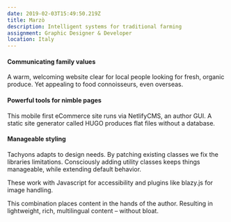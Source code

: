 ```yaml
---
date: 2019-02-03T15:49:50.219Z
title: Marzò
description: Intelligent systems for traditional farming
assignment: Graphic Designer & Developer
location: Italy
---
```


<!--Design & Development. Winter&nbsp;2017 - Spring&nbsp;2019
  Marzò-->
<!--
### Marzò are interested in technology that can improve their fledgling business.
#### The problem with quality control
Automating farm activities isn't always viable, and still relies on a hierarchy of farmhands.
Monitoring people's output is often met with resistance. So to improve precision harvesting and simplify the rules, algorithmic comparison provides a cost-effective way to monitor yeilds. By prototyping with OpenCV, the business is exploring the viability of automation and reaping the benefits.
-->



#### Communicating family values
A warm, welcoming website clear for local people looking for fresh, organic produce. Yet appealing to food connoisseurs, even overseas.

#### Powerful tools for nimble pages

This mobile first eCommerce site runs via NetlifyCMS, an author GUI. A static site generator called HUGO produces flat files without a database. 

#### Manageable styling
Tachyons adapts to design needs. By patching existing classes we fix the libraries limitations. Consciously adding utility classes keeps things manageable, while extending default behavior. 

These work with Javascript for accessibility and plugins like blazy.js for image handling.

This combination places content in the hands of the author. Resulting in lightweight, rich, multilingual content – without bloat. 

